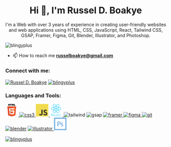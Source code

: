
<h1 align="center">Hi 👋, I'm Russel D. Boakye</h1>
<p align="center">I'm a Web with over 3 years of experience in creating user-friendly websites and web applications using HTML, CSS, JavaScript, React, Tailwind CSS, GSAP, Framer, Figma, Git, Blender, Illustrator, and Photoshop.</p>

<p align="left"> <img src="https://komarev.com/ghpvc/?username=blingyplus&label=Profile%20views&=0e75b6style=flat" alt="blingyplus" /> </p>

- 📫 How to reach me **russelboakye@gmail.com**

<h3 align="left">Connect with me:</h3>
<p align="left">
<a href="https://www.linkedin.com/in/russel-boakye-904255/" target="blank"><img align="center" src="https://raw.githubusercontent.com/rahuldkjain/github-profile-readme-generator/master/src/images/icons/Social/linkedin.svg" alt="Russel D. Boakye" height="30" width="40" /></a>
<a href="https://www.instagram.com/blingyplus/" target="blank"><img align="center" src="https://raw.githubusercontent.com/rahuldkjain/github-profile-readme-generator/master/src/images/icons/Social/instagram.svg" alt="blingyplus" height="30" width="40" /></a>
</p>

<h3 align="left">Languages and Tools:</h3>
<p align="left"> 
<a href="https://www.w3.org/html/" target="_blank" rel="noreferrer"> <img src="https://raw.githubusercontent.com/devicons/devicon/master/icons/html5/html5-original-wordmark.svg" alt="html5" width="40" height="40"/> </a>
<a href="https://www.w3schools.com/css/" target="_blank" rel="noreferrer"> <img src="https://.githubusercontent.com/devicons/devicon/master/icons/css3/css3-original-wordmark.svg" alt="css3" width="40" height="40"/> </a>
<a href="https://developer.mozilla.org/en-US/docs/Web/JavaScript" target="_blank" rel="noreferrer"> <img src="https://raw.githubusercontent.com/devicons/devicon/master/icons/javascript/javascript-original.svg" alt="javascript" width="40" height="40"/> </a>
<a href="https://reactjs.org/" target="_blank" rel="noreferrer"> <img src="https://raw.githubusercontent.com/devicons/devicon/master/icons/react/react-original-wordmark.svg" alt="react" width="40" height="40"/> </a>
<img src="https://www.vectorlogo.zone/logos/tailwindcss/tailwindcss-icon.svg" alt="tailwind" width="40" height="40"/> </a>
<img src="https://cdn.worldvectorlogo.com/logos/gsap-greensock.svg" alt="gsap" width="40" height="40"/> </a>
<a href="https://www.framer.com/" target="_blank" rel="noreferrer"> <img src="https://framerusercontent.com/images/zn5C069NR8y76RBU1rKB9p8lgCM.png" alt="framer" width="40" height="40"/> </a>
<a href="://www.figma.com/" target="_blank" rel="noreferrer"> <img src="https://www.vectorlogo.zone/logos/figma/figma-icon.svg" alt="figma" width="40" height="40"/> </a>
<a href="https://git-scm.com/" target="_blank" rel="noreferrer"> <img src="https://www.vectorlogo.zone/logos/git-scm/git-scm-icon.svg" alt="git" width="40" height="40"/> </a>
<a href="https://www.blender.org/" target="_blank" rel="noreferrer"> <img src="https://download.blender.org/branding/community/blender_community_badge_white.svg" alt="blender" width="40" height="40"/></a>      
<a href="https://www.adobe.com/in/products/illustrator.html" target="_blank" rel="noreferrer"> <img src="httpswww.vectorlogo.zone/logos/adobe_illustrator/adobe_illustrator-icon.svg" alt="illustrator" width="40" height="40"/> </a>  <a href="https://.photoshop.com/en" target="_blank" rel="noreferrer"> <img src="https://raw.githubusercontent.com/devicons/devicon/master/icons/photoshop/photoshop-line.svg" alt="photoshop" width="40" height="40"/> </a>  <a href="https://tailwindcss.com/" target="_blank" rel="noreferrer">  </p>

<p><img align="center" src="https://github-readme-stats.vercel.app/api/top-langs?username=blingy&show_icons=true&locale=en&layout=compact" alt="blingyplus" /></p>
